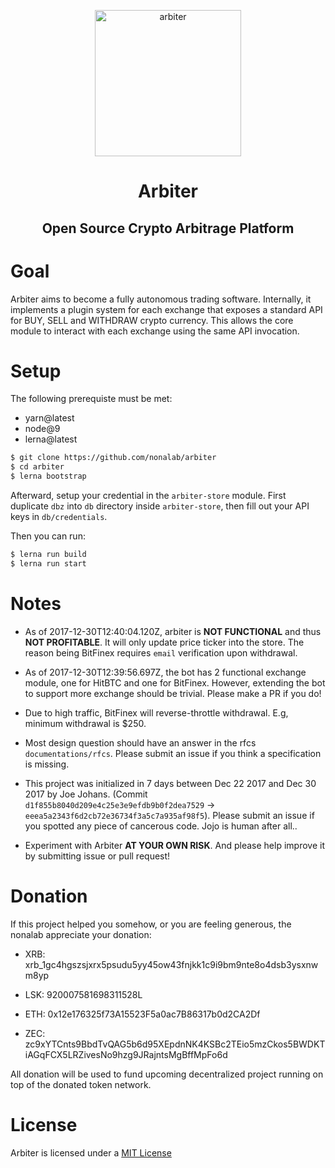 <p align="center">
  <a href="https://github.com/nonalab/arbiter/">
    <img alt="arbiter" src="https://github.com/nonalab/arbiter/blob/master/icon.png" width="234">
  </a>
</p>

<h1 align="center">
    Arbiter
</h1>

<h2 align="center">
    Open Source Crypto Arbitrage Platform
</h2>

# Goal

Arbiter aims to become a fully autonomous trading software. Internally, it implements a plugin system for each exchange that exposes a standard API for BUY, SELL and WITHDRAW crypto currency. This allows the core module to interact with each exchange using the same API invocation.

# Setup

The following prerequiste must be met:
- yarn@latest
- node@9
- lerna@latest

```sh
$ git clone https://github.com/nonalab/arbiter
$ cd arbiter
$ lerna bootstrap
```

Afterward, setup your credential in the `arbiter-store` module. First duplicate `dbz` into `db` directory inside `arbiter-store`, then fill out your API keys in `db/credentials`.

Then you can run:

```sh
$ lerna run build
$ lerna run start
```

# Notes

- As of 2017-12-30T12:40:04.120Z, arbiter is **NOT FUNCTIONAL** and thus **NOT PROFITABLE**. It will only update price ticker into the store. The reason being BitFinex requires `email` verification upon withdrawal.

- As of 2017-12-30T12:39:56.697Z, the bot has 2 functional exchange module, one for HitBTC and one for BitFinex. However, extending the bot to support more exchange should be trivial. Please make a PR if you do!

- Due to high traffic, BitFinex will reverse-throttle withdrawal. E.g, minimum withdrawal is $250.

- Most design question should have an answer in the rfcs  `documentations/rfcs`. Please submit an issue if you think a specification is missing.

- This project was initialized in 7 days between Dec 22 2017 and Dec 30 2017 by Joe Johans. (Commit `d1f855b8040d209e4c25e3e9efdb9b0f2dea7529` -> `eeea5a2343f6d2cb72e36734f3a5c7a935af98f5`). Please submit an issue if you spotted any piece of cancerous code. Jojo is human after all..

- Experiment with Arbiter **AT YOUR OWN RISK**. And please help improve it by submitting issue or pull request!

# Donation

If this project helped you somehow, or you are feeling generous, the nonalab appreciate your donation:

- XRB: xrb_1gc4hgszsjxrx5psudu5yy45ow43fnjkk1c9i9bm9nte8o4dsb3ysxnwm8yp

- LSK: 920007581698311528L

- ETH: 0x12e176325f73A15523F5a0ac7B86317b0d2CA2Df

- ZEC: zc9xYTCnts9BbdTvQAG5b6d95XEpdnNK4KSBc2TEio5mzCkos5BWDKTiAGqFCX5LRZivesNo9hzg9JRajntsMgBffMpFo6d

All donation will be used to fund upcoming decentralized project running on top of the donated token network.

# License

Arbiter is licensed under a [MIT License](https://github.com/nonalab/arbiter/tree/master/LICENSE)
